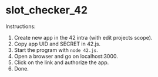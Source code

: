 # slot_checker_42

Instructions:

1. Create new app in the 42 intra (with edit projects scope).
2. Copy app UID and SECRET in 42.js.
3. Start the program with `node 42.js`.
4. Open a browser and go on localhost:3000.
5. Click on the link and authorize the app.
6. Done.
